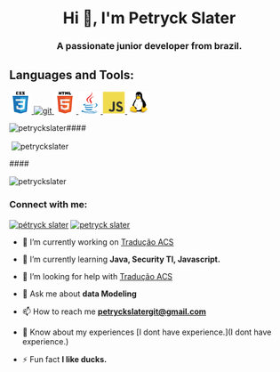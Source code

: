 <h1 align="center">Hi 👋, I'm Petryck Slater</h1>
<h3 align="center">A passionate junior developer from brazil.</h3>

<h2 align="left">Languages and Tools:</h2>
<p align="left"> <a href="https://www.w3schools.com/css/" target="_blank" rel="noreferrer"> <img src="https://raw.githubusercontent.com/devicons/devicon/master/icons/css3/css3-original-wordmark.svg" alt="css3" width="40" height="40"/> </a> <a href="https://git-scm.com/" target="_blank" rel="noreferrer"> <img src="https://www.vectorlogo.zone/logos/git-scm/git-scm-icon.svg" alt="git" width="40" height="40"/> </a> <a href="https://www.w3.org/html/" target="_blank" rel="noreferrer"> <img src="https://raw.githubusercontent.com/devicons/devicon/master/icons/html5/html5-original-wordmark.svg" alt="html5" width="40" height="40"/> </a> <a href="https://www.java.com" target="_blank" rel="noreferrer"> <img src="https://raw.githubusercontent.com/devicons/devicon/master/icons/java/java-original.svg" alt="java" width="40" height="40"/> </a> <a href="https://developer.mozilla.org/en-US/docs/Web/JavaScript" target="_blank" rel="noreferrer"> <img src="https://raw.githubusercontent.com/devicons/devicon/master/icons/javascript/javascript-original.svg" alt="javascript" width="40" height="40"/> </a> <a href="https://www.linux.org/" target="_blank" rel="noreferrer"> <img src="https://raw.githubusercontent.com/devicons/devicon/master/icons/linux/linux-original.svg" alt="linux" width="40" height="40"/> </a> </p>
<p><img align="left" src="https://github-readme-stats.vercel.app/api/top-langs?username=petryckslater&show_icons=true&locale=en&layout=compact" alt="petryckslater" /></p>

####<p>&nbsp;<img align="center" src="https://github-readme-stats.vercel.app/api?username=petryckslater&show_icons=true&locale=en" alt="petryckslater" /></p>

####<p><img align="center" src="https://github-readme-streak-stats.herokuapp.com/?user=petryckslater&" alt="petryckslater" /></p>

<h3 align="left">Connect with me:</h3>
<p align="left">
<a href="https://linkedin.com/in/pétryck slater" target="blank"><img align="center" src="https://raw.githubusercontent.com/rahuldkjain/github-profile-readme-generator/master/src/images/icons/Social/linked-in-alt.svg" alt="pétryck slater" height="30" width="40" /></a>
<a href="https://fb.com/petryck slater" target="blank"><img align="center" src="https://raw.githubusercontent.com/rahuldkjain/github-profile-readme-generator/master/src/images/icons/Social/facebook.svg" alt="petryck slater" height="30" width="40" /></a>
</p>

- 🔭 I’m currently working on [Tradução ACS](https://github.com/IzanagiK/Tradu-ao-AMCS/)

- 🌱 I’m currently learning **Java, Security TI, Javascript.**

- 🤝 I’m looking for help with [Tradução ACS](https://github.com/IzanagiK/Tradu-ao-AMCS/)

- 💬 Ask me about **data Modeling**

- 📫 How to reach me **petryckslatergit@gmail.com**

- 📄 Know about my experiences [I dont have experience.](I dont have experience.)

- ⚡ Fun fact **I like ducks.**
